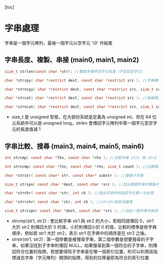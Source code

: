 [toc]

# 字串處理
字串是一個字元陣列，最後一個字元以空字元 '\0' 作結尾

## 字串長度、複製、串接 (main0, main1, main2)
``` c
size_t strlen(const char *str); //獲取字串所含字元長度（不包括空字元）

char *strcpy( char *restrict dest, const char *restrict src ); //字串複製

char *strncpy( char *restrict dest, const char *restrict src, size_t count ); //複製字串中若干字元內容

char *strcat( char *restrict dest, const char *restrict src ); //串接兩個字串

char *strncat( char *restrict dest, const char *restrict src, size_t count ); //串接部份字串
```
- size_t 是 unsigned 型態，在大部份系統是定義為 unsigned int，但在 64 位元系統中可以是 unsigned long。strlen 會傳回字元陣列中第一個字元至空字元的長度值減 1

## 字串比較、搜尋 (main3, main4, main5, main6)
``` c
int strcmp( const char *lhs, const char *rhs ); //比較字串 str1 與 str2 的大小

int strncmp( const char *lhs, const char *rhs, size_t count ); //比較兩個字串中指定長度內的字元是否相同

char *strstr( const char* str, const char* substr ); //搜尋子字串

size_t strspn( const char *dest, const char *src ); //找出兩個字串中開始不匹配的地方

char *strchr( const char *str, int ch ); //找出字串中的指定字元第一次出現

char *strrchr( const char *str, int ch ); //strchr的反向搜尋

size_t strcspn( const char *dest, const char *src ); //找出一個字串中與另一個字串任何字元第一次匹配的索引位置

```

- strcmp(str1, str2) : 會比較字串 str1 與 str2 的大小，若相同就傳回 0，str1 大於 str2 則傳回大於 0 的值，小於則傳回小於 0 的值，比較的標準是依字典順序，例如若 str1 大於 str2，表示 str1 在字典中的順序是在 str2 之後。
- strstr(str1, str2) : 第一個參數是被搜尋字串，第二個參數是想要搜尋的子字串，如果沒找到子字串則傳回 NULL，如果搜尋到第一個符合的子字串，則傳回符合位置的指標，若想要得知子字串是在哪一個索引位置，則可以利用該指標減去字串（字元陣列）開頭的指標，得到的位移量即為符合的索引位置